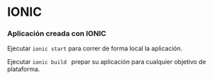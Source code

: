 # IONIC
### Aplicación creada con IONIC

Ejecutar `ionic start`  para correr de forma local la aplicación.


Ejecutar `ionic build `   prepar su aplicación para cualquier objetivo de plataforma.
